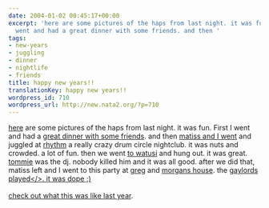 ```yaml
---
date: 2004-01-02 00:45:17+00:00
excerpt: 'here are some pictures of the haps from last night. it was fun. First I
  went and had a great dinner with some friends. and then '
tags:
- new-years
- juggling
- dinner
- nightlife
- friends
title: happy new years!!
translationKey: happy new years!!
wordpress_id: 710
wordpress_url: http://new.nata2.org/?p=710
---
```


<a href="https://web.archive.org/web/20030814003134/http://www.nata2.info//?path=pictures%2Fevents%2Fnew_years_2004">here</a> are some pictures of the haps from last night. it was fun. First I went and had a <a href="https://web.archive.org/web/20030814003134/http://www.nata2.info//?path=pictures%2Fevents%2Fnew_years_2004&amp;img=new%20years%20008.jpg">great dinner with some friends</a>. and then <a href="https://web.archive.org/web/20030814003134/http://www.nata2.info//?path=pictures%2Fevents%2Fnew_years_2004&amp;img=new%20years%20010.jpg">matiss and I went</a> and juggled at <a href="http://www.drumallnight.com/">rhythm</a> a really crazy drum circle nightclub. it was nuts and crowded. a lot of fun. then we went <a href="https://web.archive.org/web/20030814003134/http://www.nata2.info//?path=pictures%2Fevents%2Fnew_years_2004&amp;img=new%20years%20013.jpg">to watusi</a> and hung out. it was great. <a href="https://web.archive.org/web/20030814003134/http://www.nata2.info//?path=pictures%2Fevents%2Fnew_years_2004&amp;img=new%20years%20027.jpg">tommie</a> was the dj. nobody killed him and it was all good. after we did that, matiss left and I went to this party at <a href="https://web.archive.org/web/20030814003134/http://www.nata2.info//?path=pictures%2Fevents%2Fnew_years_2004&amp;img=new%20years%20046.jpg">greg</a> and <a href="https://web.archive.org/web/20030814003134/http://www.nata2.info//?path=pictures%2Fevents%2Fnew_years_2004&amp;img=new%20years%20041.jpg">morgans house</a>. the <a href="https://web.archive.org/web/20030814003134/http://www.nata2.info//?path=pictures%2Fevents%2Fnew_years_2004&amp;img=new%20years%20042.jpg">gaylords played</>. it was dope ;)<br/><br/>check out what this was like <a href="http://www.nata2.org/archive.php?archive_id=15#424">last year</a>.
